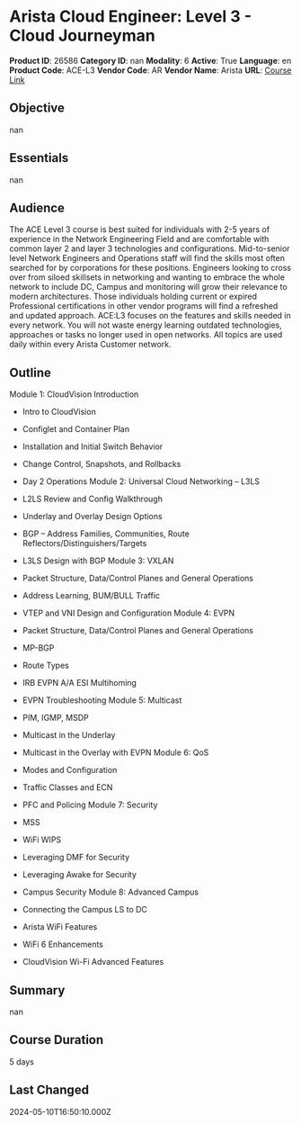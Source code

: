 # Arista Cloud Engineer: Level 3 - Cloud Journeyman

**Product ID**: 26586
**Category ID**: nan
**Modality**: 6
**Active**: True
**Language**: en
**Product Code**: ACE-L3
**Vendor Code**: AR
**Vendor Name**: Arista
**URL**: [Course Link](https://www.fastlaneus.com/course/arista-ace-l3)

## Objective
nan

## Essentials
nan

## Audience
The ACE Level 3 course is best suited for individuals with 2-5 years of experience in the Network Engineering Field and are comfortable with common layer 2 and layer 3 technologies and configurations. Mid-to-senior level Network Engineers and Operations staff will find the skills most often searched for by corporations for these positions. Engineers looking to cross over from siloed skillsets in networking and wanting to embrace the whole network to include DC, Campus and monitoring will grow their relevance to modern architectures. Those individuals holding current or expired Professional certifications in other vendor programs will find a refreshed and updated approach. ACE:L3 focuses on the features and skills needed in every network. You will not waste energy learning outdated technologies, approaches or tasks no longer used in open networks. All topics are used daily within every Arista Customer network.

## Outline
Module 1: CloudVision Introduction


- Intro to CloudVision
- Configlet and Container Plan
- Installation and Initial Switch Behavior
- Change Control, Snapshots, and Rollbacks
- Day 2 Operations
Module 2: Universal Cloud Networking – L3LS


- L2LS Review and Config Walkthrough
- Underlay and Overlay Design Options
- BGP – Address Families, Communities, Route Reflectors/Distinguishers/Targets
- L3LS Design with BGP
Module 3: VXLAN


- Packet Structure, Data/Control Planes and General Operations
- Address Learning, BUM/BULL Traffic
- VTEP and VNI Design and Configuration
Module 4: EVPN


- Packet Structure, Data/Control Planes and General Operations
- MP-BGP
- Route Types
- IRB EVPN A/A ESI Multihoming
- EVPN Troubleshooting
Module 5: Multicast


- PIM, IGMP, MSDP
- Multicast in the Underlay
- Multicast in the Overlay with EVPN
Module 6: QoS


- Modes and Configuration
- Traffic Classes and ECN
- PFC and Policing
Module 7: Security


- MSS
- WiFi WIPS
- Leveraging DMF for Security
- Leveraging Awake for Security
- Campus Security
Module 8: Advanced Campus


- Connecting the Campus LS to DC
- Arista WiFi Features
- WiFi 6 Enhancements
- CloudVision Wi-Fi Advanced Features

## Summary
nan

## Course Duration
5 days

## Last Changed
2024-05-10T16:50:10.000Z
